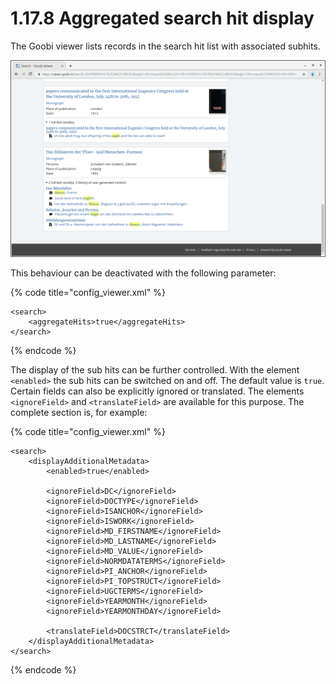# 1.17.8 Aggregated search hit display

The Goobi viewer lists records in the search hit list with associated subhits. 

![Aggregated search hit display](../../../.gitbook/assets/2.17.8.png)

This behaviour can be deactivated with the following parameter:

{% code title="config\_viewer.xml" %}
```markup
<search>
    <aggregateHits>true</aggregateHits>
</search>
```
{% endcode %}

The display of the sub hits can be further controlled. With the element `<enabled>` the sub hits can be switched on and off. The default value is `true`. Certain fields can also be explicitly ignored or translated. The elements `<ignoreField>` and `<translateField>` are available for this purpose. The complete section is, for example:

{% code title="config\_viewer.xml" %}
```markup
<search>
    <displayAdditionalMetadata>
        <enabled>true</enabled>
        
        <ignoreField>DC</ignoreField>
        <ignoreField>DOCTYPE</ignoreField>
        <ignoreField>ISANCHOR</ignoreField>
        <ignoreField>ISWORK</ignoreField>
        <ignoreField>MD_FIRSTNAME</ignoreField>
        <ignoreField>MD_LASTNAME</ignoreField>
        <ignoreField>MD_VALUE</ignoreField>
        <ignoreField>NORMDATATERMS</ignoreField>
        <ignoreField>PI_ANCHOR</ignoreField>
        <ignoreField>PI_TOPSTRUCT</ignoreField>
        <ignoreField>UGCTERMS</ignoreField>
        <ignoreField>YEARMONTH</ignoreField>
        <ignoreField>YEARMONTHDAY</ignoreField>

        <translateField>DOCSTRCT</translateField>
    </displayAdditionalMetadata>
</search>
```
{% endcode %}

